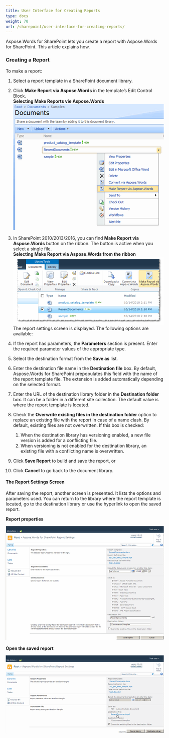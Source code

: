 ```yaml
---
title: User Interface for Creating Reports
type: docs
weight: 70
url: /sharepoint/user-interface-for-creating-reports/
---
```


Aspose.Words for SharePoint lets you create a report with Aspose.Words for SharePoint. This article explains how.

### **Creating a Report**

To make a report:

1. Select a report template in a SharePoint document library.
1. Click **Make Report via Aspose.Words** in the template’s Edit Control Block.<br>
   **Selecting Make Reports vie Aspose.Words**<br>
![todo:image_alt_text](user-interface-for-creating-reports_1.png)

1. In SharePoint 2010/2013/2016, you can find **Make Report via Aspose.Words** button on the ribbon. The button is active when you select a single file.<br>
   **Selecting Make Report via Aspose.Words from the ribbon**<br>
![todo:image_alt_text](user-interface-for-creating-reports_2.png)<br>
The report settings screen is displayed. The following options are available:

1. If the report has parameters, the **Parameters** section is present. Enter the required parameter values of the appropriate type.
1. Select the destination format from the **Save as** list.
1. Enter the destination file name in the **Destination file** box. By default, Aspose.Words for SharePoint prepopulates this field with the name of the report template file. The extension is added automatically depending on the selected format.
1. Enter the URL of the destination library folder in the **Destination folder** box. It can be a folder in a different site collection. The default value is where the report template is located.
1. Check the **Overwrite existing files in the destination folder** option to replace an existing file with the report in case of a name clash. By default, existing files are not overwritten. If this box is checked:
   1. When the destination library has versioning enabled, a new file version is added for a conflicting file.
   1. When versioning is not enabled for the destination library, an existing file with a conflicting name is overwritten.
1. Click **Save Report** to build and save the report, or
1. Click **Cancel** to go back to the document library.

#### **The Report Settings Screen**

After saving the report, another screen is presented. It lists the options and parameters used. You can return to the library where the report template is located, go to the destination library or use the hyperlink to open the saved report.

**Report properties**

![todo:image_alt_text](user-interface-for-creating-reports_3.png)



**Open the saved report** 

![todo:image_alt_text](user-interface-for-creating-reports_4.png)
